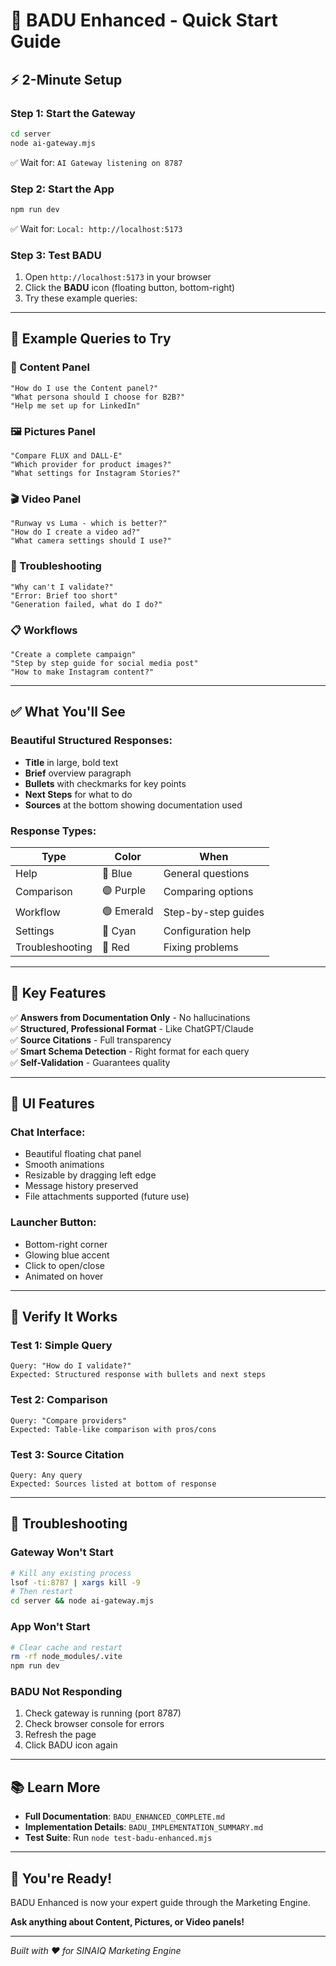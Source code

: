 # 🚀 BADU Enhanced - Quick Start Guide

## ⚡ 2-Minute Setup

### Step 1: Start the Gateway
```bash
cd server
node ai-gateway.mjs
```
✅ Wait for: `AI Gateway listening on 8787`

### Step 2: Start the App
```bash
npm run dev
```
✅ Wait for: `Local: http://localhost:5173`

### Step 3: Test BADU
1. Open `http://localhost:5173` in your browser
2. Click the **BADU** icon (floating button, bottom-right)
3. Try these example queries:

---

## 💬 Example Queries to Try

### 📝 Content Panel
```
"How do I use the Content panel?"
"What persona should I choose for B2B?"
"Help me set up for LinkedIn"
```

### 🖼️ Pictures Panel
```
"Compare FLUX and DALL-E"
"Which provider for product images?"
"What settings for Instagram Stories?"
```

### 🎬 Video Panel
```
"Runway vs Luma - which is better?"
"How do I create a video ad?"
"What camera settings should I use?"
```

### 🔧 Troubleshooting
```
"Why can't I validate?"
"Error: Brief too short"
"Generation failed, what do I do?"
```

### 📋 Workflows
```
"Create a complete campaign"
"Step by step guide for social media post"
"How to make Instagram content?"
```

---

## ✅ What You'll See

### Beautiful Structured Responses:
- **Title** in large, bold text
- **Brief** overview paragraph
- **Bullets** with checkmarks for key points
- **Next Steps** for what to do
- **Sources** at the bottom showing documentation used

### Response Types:
| Type | Color | When |
|------|-------|------|
| Help | 🔵 Blue | General questions |
| Comparison | 🟣 Purple | Comparing options |
| Workflow | 🟢 Emerald | Step-by-step guides |
| Settings | 🔷 Cyan | Configuration help |
| Troubleshooting | 🔴 Red | Fixing problems |

---

## 🎯 Key Features

✅ **Answers from Documentation Only** - No hallucinations  
✅ **Structured, Professional Format** - Like ChatGPT/Claude  
✅ **Source Citations** - Full transparency  
✅ **Smart Schema Detection** - Right format for each query  
✅ **Self-Validation** - Guarantees quality  

---

## 📱 UI Features

### Chat Interface:
- Beautiful floating chat panel
- Smooth animations
- Resizable by dragging left edge
- Message history preserved
- File attachments supported (future use)

### Launcher Button:
- Bottom-right corner
- Glowing blue accent
- Click to open/close
- Animated on hover

---

## 🧪 Verify It Works

### Test 1: Simple Query
```
Query: "How do I validate?"
Expected: Structured response with bullets and next steps
```

### Test 2: Comparison
```
Query: "Compare providers"
Expected: Table-like comparison with pros/cons
```

### Test 3: Source Citation
```
Query: Any query
Expected: Sources listed at bottom of response
```

---

## 🐛 Troubleshooting

### Gateway Won't Start
```bash
# Kill any existing process
lsof -ti:8787 | xargs kill -9
# Then restart
cd server && node ai-gateway.mjs
```

### App Won't Start
```bash
# Clear cache and restart
rm -rf node_modules/.vite
npm run dev
```

### BADU Not Responding
1. Check gateway is running (port 8787)
2. Check browser console for errors
3. Refresh the page
4. Click BADU icon again

---

## 📚 Learn More

- **Full Documentation**: `BADU_ENHANCED_COMPLETE.md`
- **Implementation Details**: `BADU_IMPLEMENTATION_SUMMARY.md`
- **Test Suite**: Run `node test-badu-enhanced.mjs`

---

## 🎉 You're Ready!

BADU Enhanced is now your expert guide through the Marketing Engine.

**Ask anything about Content, Pictures, or Video panels!**

---

*Built with ❤️ for SINAIQ Marketing Engine*


